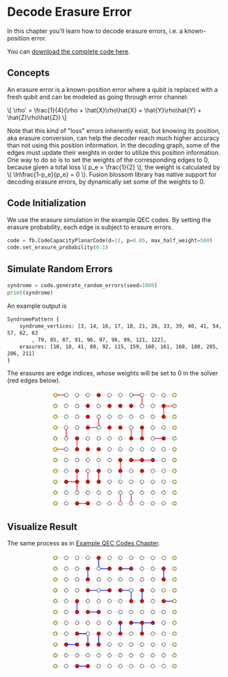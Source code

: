 # Decode Erasure Error

In this chapter you'll learn how to decode erasure errors, i.e. a known-position error.

You can [download the complete code here](./decode-erasure-error.py).

## Concepts

An erasure error is a known-position error where a qubit is replaced with a fresh qubit and can be modeled as going through error channel:

\\[ \rho' = \frac{1}{4}(\rho + \hat{X}\rho\hat{X} + \hat{Y}\rho\hat{Y} + \hat{Z}\rho\hat{Z}) \\]

Note that this kind of "loss" errors inherently exist, but knowing its position, aka erasure conversion, can help the decoder reach much higher accuracy than not using this position information.
In the decoding graph, some of the edges must update their weights in order to utilize this position information.
One way to do so is to set the weights of the corresponding edges to 0, because given a total loss \\( p_e = \frac{1}{2} \\), the weight is calculated by \\( \ln\frac{1-p_e}{p_e} = 0 \\).
Fusion blossom library has native support for decoding erasure errors, by dynamically set some of the weights to 0.

## Code Initialization

We use the erasure simulation in the example QEC codes.
By setting the erasure probability, each edge is subject to erasure errors.

```python
code = fb.CodeCapacityPlanarCode(d=11, p=0.05, max_half_weight=500)
code.set_erasure_probability(0.1)
```

## Simulate Random Errors

```python
syndrome = code.generate_random_errors(seed=1000)
print(syndrome)
```

An example output is

```
SyndromePattern {
    syndrome_vertices: [3, 14, 16, 17, 18, 21, 26, 33, 39, 40, 41, 54, 57, 62, 63
        , 79, 85, 87, 91, 96, 97, 98, 99, 121, 122],
    erasures: [10, 18, 41, 80, 92, 115, 159, 160, 161, 168, 180, 205, 206, 211]
}
```

The erasures are edge indices, whose weights will be set to 0 in the solver (red edges below).

<div style="display: flex; justify-content: center;">
    <img src="../img/decode-erasure-error-syndrome.png" style="width: 60%;"/>
</div>


## Visualize Result

The same process as in [Example QEC Codes Chapter](./example-qec-codes.md).

<div style="display: flex; justify-content: center;">
    <img src="../img/decode-erasure-error.png" style="width: 60%;"/>
</div>
